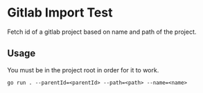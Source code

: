 # Gitlab Import Test
Fetch id of a gitlab project based on name and path of the project.
## Usage
You must be in the project root in order for it to work.

`go run . --parentId=<parentId> --path=<path> --name=<name>`
